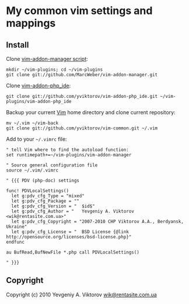 My common vim settings and mappings
============

Install
-------

Clone [vim-addon-manager script][]:

    mkdir ~/vim-plugins; cd ~/vim-plugins
    git clone git://github.com/MarcWeber/vim-addon-manager.git

Clone [vim-addon-php_ide][]:

    git clone git://github.com/yviktorov/vim-addon-php_ide.git ~/vim-plugins/vim-addon-php_ide

Backup your current [Vim][] home directory and clone current repository:

    mv ~/.vim ~/vim-back
    git clone git://github.com/yviktorov/vim-common.git ~/.vim

Add to your `~/.vimrc` file:

    " tell Vim where to find the autoload function:
    set runtimepath+=~/vim-plugins/vim-addon-manager

    " Source general configuration file
    source ~/.vim/.vimrc

    " {{{ PDV (php-doc) settings

    func! PDVLocalSettings()
      let g:pdv_cfg_Type = "mixed"
      let g:pdv_cfg_Package = ""
      let g:pdv_cfg_Version = "  $id$"
      let g:pdv_cfg_Author = "   Yevgeniy A. Viktorov <wik@rentasite.com.ua>"
      let g:pdv_cfg_Copyright = "2007-2010 CHP Viktorov A.A., Berdyansk, Ukraine"
      let g:pdv_cfg_License = "  BSD License {@link http://opensource.org/licenses/bsd-license.php}"
    endfunc

    au BufRead,BufNewFile *.php call PDVLocalSettings()

    " }}}

Copyright
---------

Copyright (c) 2010 Yevgeniy A. Viktorov <wik@rentasite.com.ua>

[vim-addon-manager script]: http://www.vim.org/scripts/script.php?script_id=2882
  "vim-addon-manager Script homepage"
[vim-addon-php_ide]: http://github.com/yviktorov/vim-addon-php_ide
  "vim-addon-php_ide"
[vim]: http://www.vim.org
  "Vim Editor"
